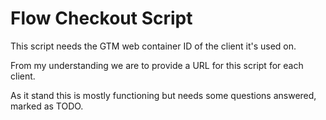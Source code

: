 # Flow Checkout Script

This script needs the GTM web container ID of the client it's used on.

From my understanding we are to provide a URL for this script for each client.

As it stand this is mostly functioning but needs some questions answered, marked as TODO.